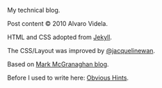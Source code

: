 My technical blog.

Post content &copy; 2010 Alvaro Videla.

HTML and CSS adopted from [Jekyll](http://github.com/mojombo/jekyll).

The CSS/Layout was improved by [@jacquelinewan](http://twitter.com/#!/jacquelinewan).

Based on [Mark McGranaghan blog](http://github.com/mmcgrana/mmcgrana.github.com).

Before I used to write here: [Obvious Hints](http://obvioushints.blogspot.com/).